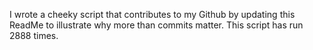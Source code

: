 I wrote a cheeky script that contributes to my Github by updating this ReadMe to illustrate why more than commits matter. This script has run 2888 times.